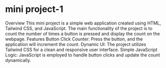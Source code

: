 # mini project-1
 Overview This mini project is a simple web application created using HTML, Tailwind CSS, and JavaScript. The main functionality of the project is to count the number of times a button is pressed and display the count on the webpage.  Features Button Click Counter: Press the button, and the application will increment the count. Dynamic UI: The project utilizes Tailwind CSS for a clean and responsive user interface. Simple JavaScript Logic: JavaScript is employed to handle button clicks and update the count dynamically.
